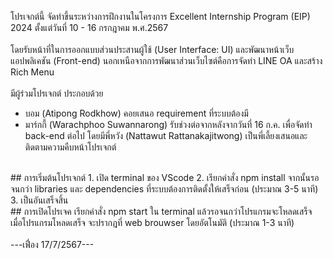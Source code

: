 โปรเจกต์นี้ จัดทำขึ้นระหว่างการฝึกงานในโครงการ Excellent Internship Program (EIP) 2024 ตั้งแต่วันที่ 10 - 16 กรกฎาคม พ.ศ.2567 <br>
<br>
โดยรับหน้าที่ในการออกแบบส่วนประสานผู้ใช้ (User Interface: UI) และพัฒนาหน้าเว็บแอปพลิเคชัน (Front-end) นอกเหนือจากการพัฒนาส่วนเว็บไซต์คือการจัดทำ LINE OA และสร้าง Rich Menu <br>
<br>
มีผู้ร่วมโปรเจกต์ ประกอบด้วย <br>
- บอม (Atipong Rodkhow) คอยเสนอ requirement ที่ระบบต้องมี
- มาร์กกี้ (Warachphoo Suwannarong) รับช่วงต่อจากหลังจากวันที่ 16 ก.ค. เพื่อจัดทำ back-end ต่อไป
โดยมีพี่หวัง (Nattawut Rattanakajitwong) เป็นพี่เลี้ยงเสนอและติดตามความคืบหน้าโปรเจกต์
<br>
## การเริ่มต้นโปรเจกต์
1. เปิด terminal ของ VScode
2. เรียกคำสั่ง npm install จากนั้นรอจนกว่า libraries และ dependencies ที่ระบบต้องการติดตั้งให้เสร็จก่อน (ประมาณ 3-5 นาที)
3. เป็นอันเสร็จสิ้น
<br>
## การเปิดโปรเจค
เรียกคำสั่ง npm start ใน terminal แล้วรอจนกว่าโปรแกรมจะโหลดเสร็จ เมื่อโปรแกรมโหลดเสร็จ จะปรากฎที่ web brouwser โดยอัตโนมัติ (ประมาณ 1-3 นาที)<br>
<br>
---เฟื่อง 17/7/2567---
